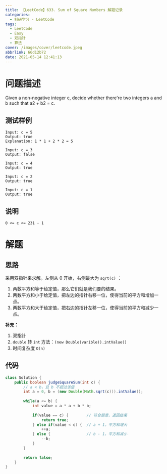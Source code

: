 ```yaml
---
title: 【LeetCode】633. Sum of Square Numbers 解题记录
categories:
  - 科研学习 - LeetCode
tags:
  - LeetCode
  - Easy
  - 双指针
  - 算法
cover: /images/cover/leetcode.jpeg
abbrlink: 66d12b72
date: 2021-05-14 12:41:13
---
```



# 问题描述

Given a non-negative integer c, decide whether there're two integers a and b such that a2 + b2 = c.

## 测试样例

```
Input: c = 5
Output: true
Explanation: 1 * 1 + 2 * 2 = 5
```

```
Input: c = 3
Output: false
```

```
Input: c = 4
Output: true
```

```
Input: c = 2
Output: true
```

```
Input: c = 1
Output: true
```

## 说明

```
0 <= c <= 231 - 1
```

# 解题

## 思路

采用双指针来求解。左侧从 0 开始，右侧最大为 `sqrt(c)` ：

1. 两数平方和等于给定值，那么它们就是我们要的结果。
1. 两数平方和小于给定值，把左边的指针右移一位，使得当前的平方和增加一点。
1. 两数平方和大于给定值，把右边的指针左移一位，使得当前的平方和减少一点。

**补充：**

1. 双指针
1. `double` 转 `int` 方法：`(new Double(varible)).intValue()`
1. 时间复杂度 `O(n)`

## 代码

```java
class Solution {
    public boolean judgeSquareSum(int c) {
        // a < b，且 b 不超过该值
        int a = 0, b = (new Double(Math.sqrt(c))).intValue();
        
        while(a <= b) {
            int value = a * a + b * b;
            
            if(value == c) {        // 符合题意，返回结果
                return true;
            } else if(value < c) {  // a + 1，平方和增大
                ++a;
            } else {                // b - 1，平方和减小
                --b;
            }
        }
        
        return false;
    }
}
```
